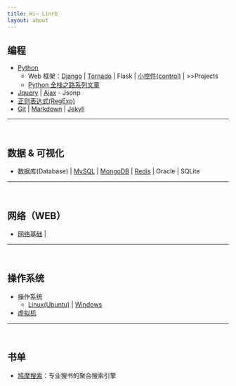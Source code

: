 ```yaml
---
title: Hi~ Linrb
layout: about
---
```

## 编程

- [Python]({{site.baseurl}}/2017/08/09/Python)
    - Web 框架：[Django]({{site.baseurl}}/2017/08/09/Django) \| [Tornado]() \| Flask \| [小控件(control)]() \| >>Projects
    - [Python 全栈之路系列文章]({{site.baseurl}}/2017/08/09/Python_Full_Stack)
- [Jquery]() \| [Ajax]({{site.baseurl}}/2017/08/09/Ajax) - Jsonp
- [正则表达式(RegExp)]({{site.baseurl}}/2017/08/13/re)
- [Git]() \| [Markdown]({{site.baseurl}}/2017/08/09/Markdown) \| [Jekyll]({{site.baseurl}}/2017/08/09/Jekyll)

***

<br>

## 数据 & 可视化

- 数据库(Database) \| [MySQL]() \| [MongoDB]() \| [Redis]({{site.baseurl}}/2017/08/15/redis) \| Oracle \| SQLite

***

<br>

## 网络（WEB）

- [网络基础](2017/08/16/Network-protocol) \|

***

<br>

## 操作系统

- 操作系统
    - [Linux(Ubuntu)]({{site.baseurl}}/2017/08/16/Linux) \| [Windows]()
- [虚拟机]()

***

<br>

## 书单

- [鸠摩搜索](https://www.jiumodiary.com/)：专业搜书的聚合搜索引擎